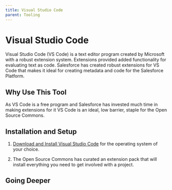 ```yaml
--- 
title: Visual Studio Code
parent: Tooling
---
```


# Visual Studio Code

Visual Studio Code (VS Code) is a text editor program created by Microsoft with a robust extension system. Extensions provided added functionality for evaluating text as code. Salesforce has created robust extensions for VS Code that makes it ideal for creating metadata and code for the Salesforce Platform. 

##  Why Use This Tool

As VS Code is a free program and Salesforce has invested much time in making extensions for it VS Code is an ideal, low barrier, staple for the Open Source Commons.

## Installation and Setup

1. [Download and Install Visual Studio Code](https://code.visualstudio.com/download) for the operating system of your choice.

2. The Open Source Commons has curated an extension pack that will install everything you need to get involved with a project.


## Going Deeper

